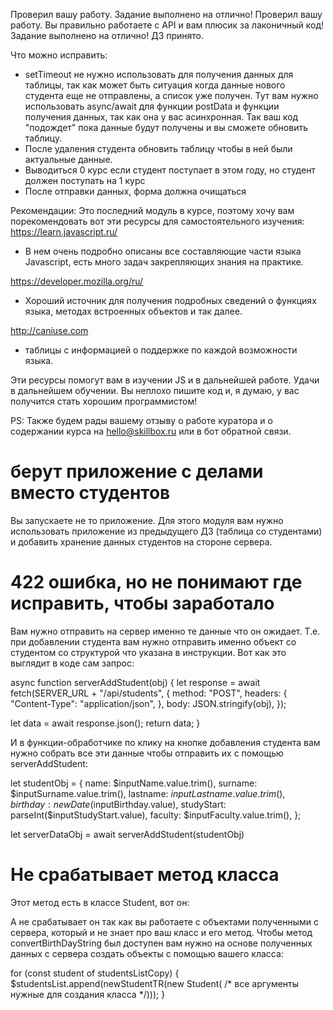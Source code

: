 Проверил вашу работу. Задание выполнено на отлично!
Проверил вашу работу. Вы правильно работаете с API и вам плюсик за лаконичный код! Задание выполнено на отлично!
ДЗ принято.

Что можно исправить:
- setTimeout не нужно использовать для получения данных для таблицы, так как может быть ситуация когда данные нового студента еще не отправлены, а список уже получен. Тут вам нужно использовать async/await для функции postData и функции получения данных, так как она у вас  асинхронная. Так ваш код "подождет" пока данные будут получены и вы сможете обновить таблицу.
- После удаления студента обновить таблицу чтобы в ней были актуальные данные.
- Выводиться 0 курс если студент поступает в этом году, но студент должен поступать на 1 курс
- После отправки данных, форма должна очищаться


Рекомендации:
Это последний модуль в курсе, поэтому хочу вам порекомендовать вот эти ресурсы для самостоятельного изучения:
https://learn.javascript.ru/
 - В нем очень подробно описаны все составляющие части языка Javascript, есть много задач закрепляющих знания на практике.

https://developer.mozilla.org/ru/
 - Хороший источник для получения подробных сведений о функциях языка, методах встроенных объектов и так далее.

http://caniuse.com
 - таблицы с информацией о поддержке по каждой возможности языка.

Эти ресурсы помогут вам в изучении JS и в дальнейшей работе.
Удачи в дальнейшем обучении. Вы неплохо пишите код и, я думаю, у вас получится стать хорошим программистом!

PS: Также будем рады вашему отзыву о работе куратора и о содержании курса на hello@skillbox.ru или в бот обратной связи.


# берут приложение с делами вместо студентов
Вы запускаете не то приложение. Для этого модуля вам нужно использовать приложение из предыдущего ДЗ (таблица со студентами) и добавить хранение данных студентов на стороне сервера.

# 422 ошибка, но не понимают где исправить, чтобы заработало

Вам нужно отправить на сервер именно те данные что он ожидает. Т.е. при добавлении студента вам нужно отправить именно объект со студентом со структурой что указана в инструкции. Вот как это выглядит в коде сам запрос:

async function serverAddStudent(obj) {
  let response = await fetch(SERVER_URL + "/api/students", {
    method: "POST",
    headers: {
      "Content-Type": "application/json",
    },
    body: JSON.stringify(obj),
  });

  let data = await response.json();
  return data;
}


И в функции-обработчике по клику на кнопке добавления студента вам нужно собрать все эти данные чтобы отправить их с помощью serverAddStudent:

let studentObj = {
    name: $inputName.value.trim(),
    surname: $inputSurname.value.trim(),
    lastname: $inputLastname.value.trim(),
    birthday: new Date($inputBirthday.value),
    studyStart: parseInt($inputStudyStart.value),
    faculty: $inputFaculty.value.trim(),
};

let serverDataObj =   await serverAddStudent(studentObj)

# Не срабатывает метод класса
Этот метод есть в классе Student, вот он:

А не срабатывает он так как вы работаете с объектами полученными с сервера, который и не знает про ваш класс и его метод. Чтобы метод convertBirthDayString был доступен вам нужно на основе полученных данных с сервера создать объекты с помощью вашего класса:

for (const student of studentsListCopy) {
    $studentsList.append(newStudentTR(new Student( /* все аргументы нужные для создания класса */)));
}
